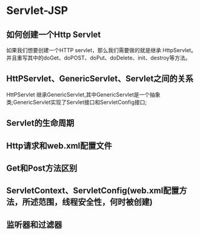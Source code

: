 # Servlet-JSP

## 如何创建一个Http Servlet
如果我们想要创建一个HTTP servlet，那么我们需要做的就是继承 HttpServlet。并且重写其中的doGet、doPOST、doPut、doDelete、init、destroy等方法。
## HttPServlet、GenericServlet、Servlet之间的关系
HttPServlet 继承GenericServlet,其中GenericServlet是一个抽象类;GenericServlet实现了Servlet接口和ServletConfig接口;

## Servlet的生命周期
## Http请求和web.xml配置文件
## Get和Post方法区别
## ServletContext、ServletConfig(web.xml配置方法，所述范围，线程安全性，何时被创建)
## 监听器和过滤器

